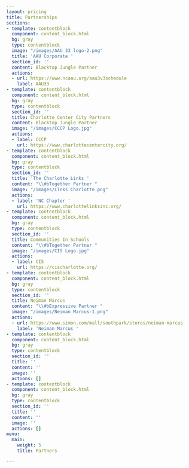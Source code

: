 ```yaml
---
layout: pricing
title: Partnerships
sections:
- template: contentblock
  component: content_block.html
  bg: gray
  type: contentblock
  image: "/images/AAU 33 logo-2.png"
  title: 'AAU Corporate '
  section_id: ''
  content: Blacktop Jungle Partner
  actions:
  - url: https://www.ncaau.org/aau3v3schedule
    label: AAU33
- template: contentblock
  component: content_block.html
  bg: gray
  type: contentblock
  section_id: ''
  title: Charlotte Center City Partners
  content: Blacktop Jungle Partner
  image: "/images/CCCP Logo.jpg"
  actions:
  - label: CCCP
    url: https://www.charlottecentercity.org/
- template: contentblock
  component: content_block.html
  bg: gray
  type: contentblock
  section_id: ''
  title: 'The Charlotte Links '
  content: "\\#bTogether Partner "
  image: "/images/Links Charlotte.png"
  actions:
  - label: 'NC Chapter '
    url: https://www.charlottelinksinc.org/
- template: contentblock
  component: content_block.html
  bg: gray
  type: contentblock
  section_id: ''
  title: Communities In Schools
  content: "\\#bTogether Partner "
  image: "/images/CIS Logo.jpg"
  actions:
  - label: CIS
    url: https://cischarlotte.org/
- template: contentblock
  component: content_block.html
  bg: gray
  type: contentblock
  section_id: ''
  title: Neiman Marcus
  content: "\\#bExpressive Partner "
  image: "/images/Neiman Marcus-1.png"
  actions:
  - url: https://www.simon.com/mall/southpark/stores/neiman-marcus
    label: 'Neiman Marcus '
- template: contentblock
  component: content_block.html
  bg: gray
  type: contentblock
  section_id: ''
  title: ''
  content: ''
  image: ''
  actions: []
- template: contentblock
  component: content_block.html
  bg: gray
  type: contentblock
  section_id: ''
  title: ''
  content: ''
  image: ''
  actions: []
menu:
  main:
    weight: 5
    title: Partners

---
```

